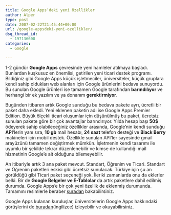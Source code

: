 ```yaml
---
title: Google Apps’deki yeni özellikler
author: Alper
type: post
date: 2007-02-22T21:45:44+00:00
url: /google-appsdeki-yeni-ozellikler/
dsq_thread_id:
  - 197136608
categories:
  - Google

---
```

1-2 gündür **Google Apps** çevresinde yeni hamleler atılmaya başladı. Bunlardan kuşkusuz en önemlisi, getirilen yeni ticari destek programı. Bildiğiniz gibi Google Apps küçük işletmeciler, üniversiteler, küçük gruplara kendi sahip oldukları web alanları için Google ürünlerini bedava sunuyordu. Bu sunulan Google ürünleri ise tamamen Google tarafından **barındılıyor** ve herhangi bir ek yazılım ve ya donanım **gerektirmiyor**.

Bugünden itibaren artık Google sunduğu bu bedava pakete ayrı, ücretli bir paket daha ekledi. Yeni eklenen paketin adı ise Google Apps Premier Edition. Büyük ölçekli ticari oluşumlar için düşünülmüş bu paket, ücretsiz sunulan pakete göre bir çok avantajlar barındırıyor. Yılda hesap başı **50$** ödeyerek sahip olabileceğiniz özellikler arasında, Google&#8217;nin kendi sunduğu **API**&#8216;lerin yanı sıra, **10 gb** mail hesabı, **24 saat** telefon desteği ve **Black Berry** makineleri için mobil destek. Özellikle sunulan API&#8217;ler sayesinde gmail arayüzünü tamamen değiştirmek mümkün. İşletmenin kendi tasarımı ile uyumlu bir şekilde tekrar düzenlenebilir ve kimse de kullandığı mail hizmetinin Google&#8217;e ait olduğunu bilemeyebilir.

An itibariyle artık 3 ana paket mevcut. Standart, Öğrenim ve Ticari. Standart ve Öğrenim paketleri eskisi gibi ücretsiz sunulacak. Türkiye için şu an görüldüğü gibi Ticari paket seçeneği yok. İleriki zamanlarda onu da eklerler belki. Bir de **Google Belgeler ve E-Tablolar** da artık paketlere dahil edilmiş durumda. Google Apps&#8217;e bir çok yeni özellik de eklenmiş durumunda. Tamamını resimlerle beraber [şuradan][1] bakabilirsiniz.

Google Apps kulanan kuruluşlar, üniversitelerin Google Apps hakkındaki görüşlerini de <a href="https://www.google.com/a/help/intl/en/admins/customers.html" target="_blank">buradan</a>(ingilizce) izleyebilir ve okuyabilirsiniz.

 [1]: https://www.google.com/a/help/intl/en/admins/new.html